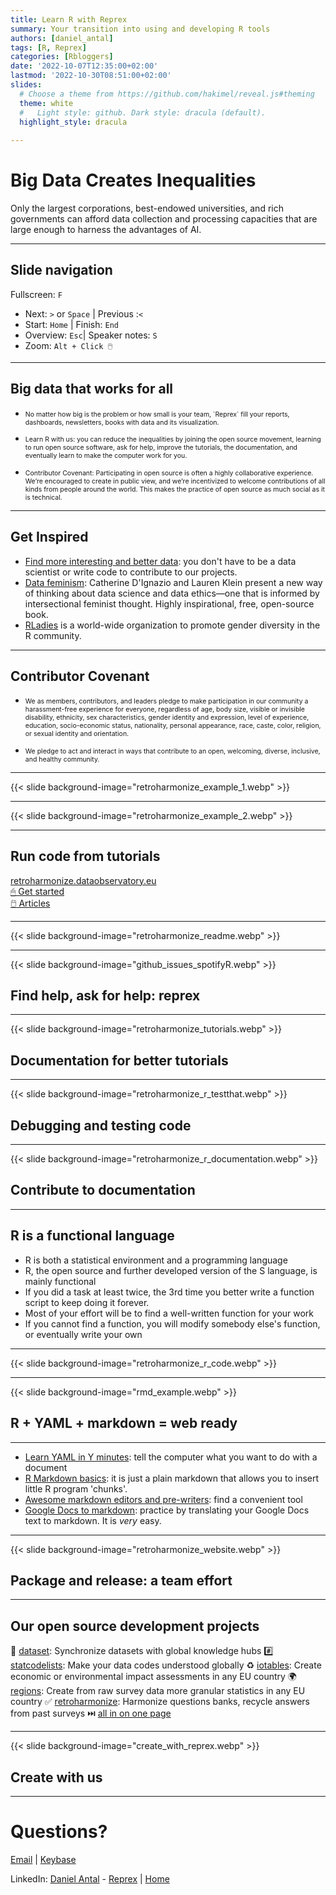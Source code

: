 ```yaml
---
title: Learn R with Reprex
summary: Your transition into using and developing R tools
authors: [daniel_antal]
tags: [R, Reprex]
categories: [Rbloggers]
date: '2022-10-07T12:35:00+02:00'
lastmod: '2022-10-30T08:51:00+02:00'
slides:
  # Choose a theme from https://github.com/hakimel/reveal.js#theming
  theme: white
  #   Light style: github. Dark style: dracula (default).
  highlight_style: dracula
  
---
```


# Big Data Creates Inequalities

Only the largest corporations, best-endowed universities, and rich governments can afford data collection and processing capacities that are large enough to harness the advantages of AI.

---

## Slide navigation

Fullscreen: `F`
- Next: `️>` or `Space` | Previous :️`<`
- Start: `Home` | Finish: `End`
- Overview: `Esc`|  Speaker notes: `S`
- Zoom: `Alt + Click 🖱️`

----

## Big data that works for all

- <p style="font-size:75%">No matter how big is the problem or how small is your team, `Reprex` fill your reports, dashboards, newsletters, books with data and its visualization.
- <p style="font-size:75%">Learn R with us: you can reduce the inequalities by joining the open source movement, learning to run open source software, ask for help, improve the tutorials, the documentation, and eventually learn to make the computer work for you.
- <p style="font-size:75%">Contributor Covenant: Participating in open source is often a highly collaborative experience. We’re encouraged to create in public view, and we’re incentivized to welcome contributions of all kinds from people around the world. This makes the practice of open source as much social as it is technical.</p>

---

## Get Inspired

- [Find more interesting and better data](https://curators.dataobservatory.eu/inspiration.html): you don't have to be a data scientist or write code to contribute to our projects.
- [Data feminism](https://data-feminism.mitpress.mit.edu/): Catherine D'Ignazio and Lauren Klein present a new way of thinking about data science and data ethics—one that is informed by intersectional feminist thought. Highly inspirational, free, open-source book.
- [RLadies](https://rladies.org/) is a world-wide organization to promote gender diversity in the R community.

---
## Contributor Covenant

-  <p style="font-size:75%">We as members, contributors, and leaders pledge to make participation in our community a harassment-free experience for everyone, regardless of age, body size, visible or invisible disability, ethnicity, sex characteristics, gender identity and expression, level of experience, education, socio-economic status, nationality, personal appearance, race, caste, color, religion, or sexual identity and orientation.</p>
-  <p style="font-size:75%">We pledge to act and interact in ways that contribute to an open, welcoming, diverse, inclusive, and healthy community.</p>

---

{{< slide background-image="retroharmonize_example_1.webp" >}}


---

{{< slide background-image="retroharmonize_example_2.webp" >}}


---

## Run code from tutorials

[retroharmonize.dataobservatory.eu](https://retroharmonize.dataobservatory.eu/)</br>
[🖱 Get started](https://retroharmonize.dataobservatory.eu/articles/retroharmonize.htmll)</br>
[🖱️  Articles](https://retroharmonize.dataobservatory.eu/articles/index.html)

---
{{< slide background-image="retroharmonize_readme.webp" >}}

---

{{< slide background-image="github_issues_spotifyR.webp" >}}
## Find help, ask for help: reprex

---

{{< slide background-image="retroharmonize_tutorials.webp" >}}
## Documentation for better tutorials

---

{{< slide background-image="retroharmonize_r_testthat.webp" >}}
## Debugging and testing code

---

{{< slide background-image="retroharmonize_r_documentation.webp" >}}
## Contribute to documentation

---

## R is a functional language

- R is both a statistical environment and a programming language
- R, the open source and further developed version of the S language, is mainly functional
- If you did a task at least twice, the 3rd time you better write a function script to keep doing it forever.
- Most of your effort will be to find a well-written function for your work
- If you cannot find a function, you will modify somebody else's function, or eventually write your own


---

{{< slide background-image="retroharmonize_r_code.webp" >}}

---

{{< slide background-image="rmd_example.webp" >}}
## R + YAML + markdown = web ready

---

- [Learn YAML in Y minutes](https://learnxinyminutes.com/docs/yaml/): tell the computer what you want to do with a document
- [R Markdown basics](https://rmarkdown.rstudio.com/authoring_basics.html): it is just a plain markdown that allows you to insert little R program 'chunks'.
- [Awesome markdown editors and pre-writers](https://github.com/mundimark/awesome-markdown-editors): find a convenient tool
- [Google Docs to markdown](https://workspace.google.com/marketplace/app/docs_to_markdown/700168918607): practice by translating your Google Docs text to markdown. It is *very* easy.

---

{{< slide background-image="retroharmonize_website.webp" >}}
## Package and release: a team effort

---

## Our open source development projects

🔢 [dataset](https://dataset.dataobservatory.eu/): Synchronize datasets with global knowledge hubs #️⃣ [statcodelists](https://statcodelists.dataobservatory.eu/): Make your data codes understood globally ♻️ [iotables](https://iotables.dataobservatory.eu/): Create economic or environmental impact assessments in any EU country 🌍 [regions](https://regions.dataobservatory.eu/): Create from raw survey data more granular statistics in any EU country ✅ [retroharmonize](https://retroharmonize.dataobservatory.eu/): Harmonize questions banks, recycle answers from past surveys ⏭️  [all in on one page](https://reprex.nl/#releases)

---

{{< slide background-image="create_with_reprex.webp" >}}
## Create with us


---

# Questions?

[Email](https://reprex.nl/#contact) | [Keybase](https://keybase.io/team/reprexcommunity) 

LinkedIn: [Daniel Antal](https://www.linkedin.com/in/antaldaniel/) - [Reprex](https://www.linkedin.com/company/68855596) | [Home](https://reprex.nl/) 

